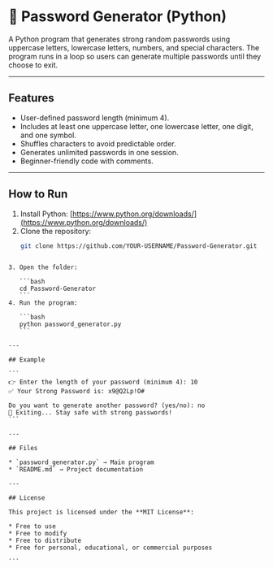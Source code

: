 


# 🔐 Password Generator (Python)

A Python program that generates strong random passwords using uppercase letters, lowercase letters, numbers, and special characters. The program runs in a loop so users can generate multiple passwords until they choose to exit.

---

## Features
- User-defined password length (minimum 4).  
- Includes at least one uppercase letter, one lowercase letter, one digit, and one symbol.  
- Shuffles characters to avoid predictable order.  
- Generates unlimited passwords in one session.  
- Beginner-friendly code with comments.  

---

## How to Run
1. Install Python: [https://www.python.org/downloads/](https://www.python.org/downloads/)  
2. Clone the repository:  
   ```bash
   git clone https://github.com/YOUR-USERNAME/Password-Generator.git
````

3. Open the folder:

   ```bash
   cd Password-Generator
   ```
4. Run the program:

   ```bash
   python password_generator.py
   ```

---

## Example

```
👉 Enter the length of your password (minimum 4): 10
✅ Your Strong Password is: x9@Q2Lp!O#

Do you want to generate another password? (yes/no): no
👋 Exiting... Stay safe with strong passwords!
```

---

## Files

* `password_generator.py` → Main program
* `README.md` → Project documentation

---

## License

This project is licensed under the **MIT License**:

* Free to use
* Free to modify
* Free to distribute
* Free for personal, educational, or commercial purposes

```

